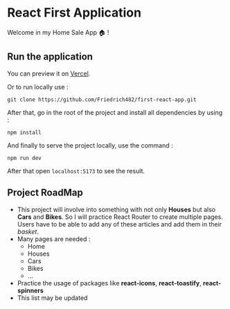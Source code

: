 # React First Application

Welcome in my Home Sale App 🏠 !

## Run the application

You can preview it on [Vercel](https://first-react-app-gamma-two.vercel.app/).

Or to run locally use :

``` code
git clone https://github.com/Friedrich482/first-react-app.git
```

After that, go in the root of the project and install all dependencies by using :

``` code
npm install
```

And finally to serve the project locally, use the command :

``` code
npm run dev
```

After that open ```localhost:5173``` to see the result.

## Project RoadMap

- This project will involve into something with not only **Houses** but also **Cars** and **Bikes**. So I will practice React Router to create multiple pages. Users have to be able to add any of these articles and add them in their *basket*.
- Many pages are needed :
  - Home
  - Houses
  - Cars
  - Bikes
  - ...
- Practice the usage of packages like **react-icons**, **react-toastify**, **react-spinners**
- This list may be updated
  